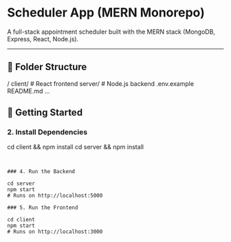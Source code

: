 # Scheduler App (MERN Monorepo)

A full-stack appointment scheduler built with the MERN stack (MongoDB, Express, React, Node.js).

---

## 📁 Folder Structure
/
  client/   # React frontend
  server/   # Node.js backend
  .env.example
  README.md
  ...



## 🚀 Getting Started 

### 2. Install Dependencies

cd client && npm install
cd server && npm install
```


### 4. Run the Backend

cd server
npm start
# Runs on http://localhost:5000

### 5. Run the Frontend

cd client
npm start
# Runs on http://localhost:3000



